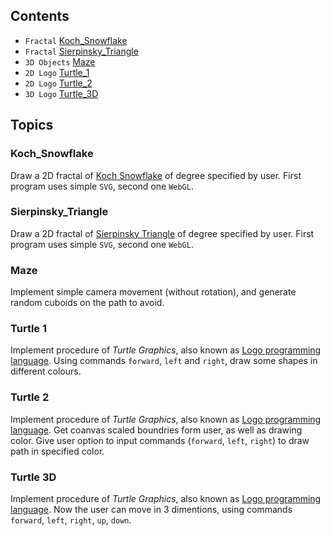 ## Contents
* `Fractal` [Koch_Snowflake](#koch-snowflake)
* `Fractal` [Sierpinsky_Triangle](#sierpinsky-triangle)
* `3D Objects` [Maze](#maze)
* `2D Logo` [Turtle_1](#turtle-1)
* `2D Logo` [Turtle_2](#turtle-2)
* `3D Logo` [Turtle_3D](#turtle-3d)

## Topics
### Koch_Snowflake
Draw a 2D fractal of [Koch Snowflake](https://en.wikipedia.org/wiki/Koch_snowflake) of degree specified by user.
First program uses simple `SVG`, second one `WebGL`.

### Sierpinsky_Triangle
Draw a 2D fractal of [Sierpinsky Triangle](https://en.wikipedia.org/wiki/Sierpi%C5%84ski_triangle) of degree specified by user.
First program uses simple `SVG`, second one `WebGL`.

### Maze
Implement simple camera movement (without rotation), and generate random cuboids on the path to avoid.

### Turtle 1
Implement procedure of *Turtle Graphics*, also known as [Logo programming language](https://en.wikipedia.org/wiki/Logo_(programming_language)). Using commands `forward`, `left` and `right`, draw some shapes in different colours.

### Turtle 2
Implement procedure of *Turtle Graphics*, also known as [Logo programming language](https://en.wikipedia.org/wiki/Logo_(programming_language)). Get coanvas scaled boundries form user, as well as drawing color. Give user option to input commands (`forward`, `left`, `right`) to draw path in specified color.

### Turtle 3D
Implement procedure of *Turtle Graphics*, also known as [Logo programming language](https://en.wikipedia.org/wiki/Logo_(programming_language)). Now the user can move in 3 dimentions, using commands `forward`, `left`, `right`, `up`, `down`.